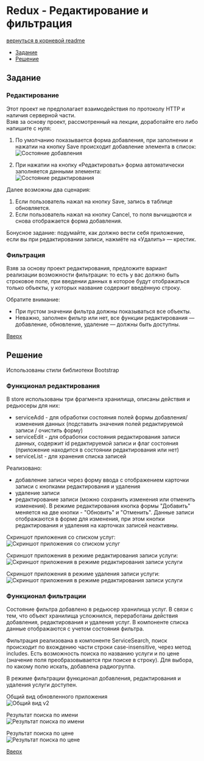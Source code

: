 <a name="top"></a>
# Redux - Редактирование и фильтрация

[вернуться в корневой readme](../readme.md)


- [Задание](#задание)
- [Решение](#решение)

## Задание

### Редактирование

Этот проект не предполагает взаимодействия по протоколу HTTP и наличия серверной части.  
Взяв за основу проект, рассмотренный на лекции, доработайте его либо напишите с нуля: 
1. По умолчанию показывается форма добавления, при заполнении и нажатии на кнопку Save происходит добавление элемента в список:  
![Состояние добавления](./doc/add.png)

2. При нажатии на кнопку «Редактировать» форма автоматически заполняется данными элемента:  
![Состояние редактирования](./doc/edit.png)

Далее возможны два сценария:
  1. Если пользователь нажал на кнопку Save, запись в таблице обновляется.
  2. Если пользователь нажал на кнопку Cancel, то поля вычищаются и снова отображается форма добавления.

Бонусное задание: подумайте, как должно вести себя приложение, если вы при редактировании записи, нажмёте на «Удалить» — крестик.

### Фильтрация

Взяв за основу проект редактирования, предложите вариант реализации возможности фильтрации: то есть у вас должно быть строковое поле, при введении данных в которое будут отображаться только объекты, у которых название содержит введённую строку.

Обратите внимание:
- При пустом значении фильтра должны показываться все объекты.
- Неважно, заполнен фильтр или нет, все функции редактирования — добавление, обновление, удаление — должны быть доступны.

[Вверх](#top)

## Решение

Использованы стили библиотеки Bootstrap 

### Функционал редактирования
В store использованы три фрагмента хранилища, описаны действия и редьюсеры для них:
- serviceAdd - для обработки состояния полей формы добавления/изменения данных (подставить значения полей редактируемой записи / очистить форму)
- serviceEdit - для обработки состояния редактирования записи данных, содержит id редактируемой записи и флаг состояния (приложение находится в состоянии редактирования или нет)
- serviceList - для хранения списка записей

Реализовано:
- добавление записи через форму ввода с отображением карточки записи с кнопками редактирования и удаления
- удаление записи
- редактирование записи (можно сохранить изменения или отменить изменения). В режиме редактирования кнопка формы "Добавить" меняется на две кнопки - "Обновить" и "Отменить". Данные записи отображаются в форме для изменения, при этом кнопки редактирования и удаления на карточках записей неактивны.

Скриншот приложения со списком услуг:  
![Скриншот приложения со списком услуг](./doc/product_main.jpg)

Скриншот приложения в режиме редактирования записи услуги:  
![Скриншот приложения в режиме редактирования записи услуги](./doc/product_edit.jpg)

Скриншот приложения в режиме удаления записи услуги:  
![Скриншот приложения в режиме редактирования записи услуги](./doc/product_delete.jpg)


### Функционал фильтрации

Состояние фильтра добавлено в редьюсер хранилища услуг. В связи с тем, что объект хранилища усложнился, переработаны действия добавления, редактирования и удаления услуг. 
В компоненте списка данные отображаются с учетом состояния фильтра. 

Фильтрация реализована в компоненте ServiceSearch, поиск происходит по вхождению части строки case-insensitive, через метод includes. Есть возможность поиска по названию услуги и по цене (значение поля преобразовывается при поиске в строку). Для выбора, по какому полю искать, добавлена радиогруппа.

В режиме фильтрации функционал добавления, редактирования и удаления услуги доступен.

Общий вид обновленного приложения  
![Общий вид v2](./doc/product_main_v2.jpg)

Результат поиска по имени  
![Результат поиска по имени](./doc/product_search_name.jpg)

Результат поиска по цене  
![Результат поиска по цене](./doc/product_search_price.jpg)


[Вверх](#top)